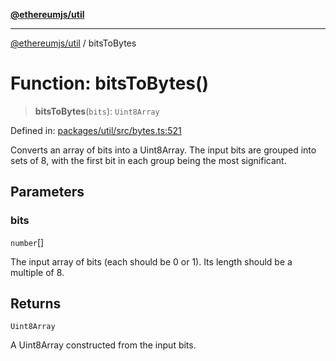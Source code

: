 [**@ethereumjs/util**](../README.md)

***

[@ethereumjs/util](../README.md) / bitsToBytes

# Function: bitsToBytes()

> **bitsToBytes**(`bits`): `Uint8Array`

Defined in: [packages/util/src/bytes.ts:521](https://github.com/Dargon789/ethereumjs-monorepo/blob/master/packages/util/src/bytes.ts#L521)

Converts an array of bits into a Uint8Array.
The input bits are grouped into sets of 8, with the first bit in each group being the most significant.

## Parameters

### bits

`number`[]

The input array of bits (each should be 0 or 1). Its length should be a multiple of 8.

## Returns

`Uint8Array`

A Uint8Array constructed from the input bits.
